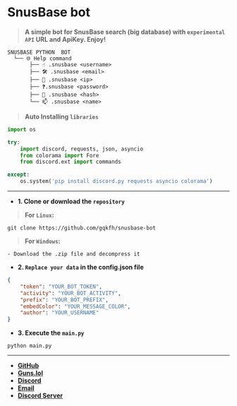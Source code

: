 # SnusBase bot

> **A simple bot for SnusBase search (big database) with `experimental API` URL and ApiKey. Enjoy!**

```
SNUSBASE PYTHON  BOT
  └── 🌐 Help command
       ├── ☝️ .snusbase <username>
       ├── 🛠️ .snusbase <email>
       ├── 🚀 .snusbase <ip>
       ├── ❓.snusbase <password> 
       ├── 🎉 .snusbase <hash>
       └── 📫 .snusbase <name>
```

> **Auto Installing `libraries`**

```python
import os

try:
    import discord, requests, json, asyncio
    from colorama import Fore
    from discord.ext import commands

except:
    os.system('pip install discord.py requests asyncio colorama')
```

<hr>

- **1. Clone or download the `repository`**

> **For `Linux`:**

```shell
git clone https://github.com/gqkfh/snusbase-bot 
```

> **For `Windows`:**

```
- Download the .zip file and decompress it
```

-  **2. `Replace your data` in the config.json file**

```json
{
    "token": "YOUR_BOT_TOKEN",
    "activity": "YOUR_BOT_ACTIVITY",
    "prefix": "YOUR_BOT_PREFIX",
    "embedColor": "YOUR_MESSAGE_COLOR",
    "author": "YOUR_USERNAME"
}
```

- **3. Execute the `main.py`**

```shell
python main.py
```

<hr>

- **[GitHub](https://github.com/gqkfh)**
- **[Guns.lol](https://guns.lol/j0k3r_)**
- **[Discord](https://discord.com/users/1163474161826529373)**
- **[Email](mailto:lovesmoney.contact@proton.me)**
- **[Discord Server](https://discord.gg/freeforreal)**
